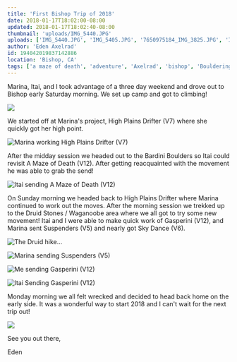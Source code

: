```yaml
---
title: 'First Bishop Trip of 2018'
date: 2018-01-17T18:02:00-08:00
updated: 2018-01-17T18:02:40-08:00
thumbnail: 'uploads/IMG_5440.JPG'
uploads: ['IMG_5440.JPG', 'IMG_5405.JPG', '7650975184_IMG_3825.JPG', 'IMG_3851.JPG', 'IMG_3864.JPG', '7650975184_IMG_4073.JPG', 'IMG_5482.JPG', '7650975184_IMG_4106.JPG']
author: 'Eden Axelrad'
id: 194042019837142886
location: 'Bishop, CA'
tags: ['a maze of death', 'adventure', 'Axelrad', 'bishop', 'Bouldering', 'buttermilks', 'California', 'Climbing', 'Druid Stones', 'Eden', 'Five Ten', 'gasperini', 'Itai', 'outdoors', 'v12']
---
```


Marina, Itai, and I took advantage of a three day weekend and drove out to Bishop early Saturday morning. We set up camp and got to climbing!

![](uploads/IMG_5440.JPG)

We started off at Marina's project, High Plains Drifter (V7) where she quickly got her high point.

![Marina working High Plains Drifter (V7)](uploads/IMG_5405.JPG)

After the midday session we headed out to the Bardini Boulders so Itai could revisit A Maze of Death (V12). After getting reacquainted with the movement he was able to grab the send!

![Itai sending A Maze of Death (V12)](uploads/7650975184_IMG_3825.JPG)

On Sunday morning we headed back to High Plains Drifter where Marina continued to work out the moves. After the morning session we trekked up to the Druid Stones / Waganoobe area where we all got to try some new movement! Itai and I were able to make quick work of Gasperini (V12), and Marina sent Suspenders (V5) and nearly got Sky Dance (V6).

![The Druid hike...](uploads/IMG_3851.JPG)

![Marina sending Suspenders (V5)](uploads/IMG_3864.JPG)

![Me sending Gasperini (V12)](uploads/7650975184_IMG_4073.JPG)

![Itai Sending Gasperini (V12)](uploads/IMG_5482.JPG)

Monday morning we all felt wrecked and decided to head back home on the early side. It was a wonderful way to start 2018 and I can't wait for the next trip out!

![](uploads/7650975184_IMG_4106.JPG)

See you out there,

Eden
